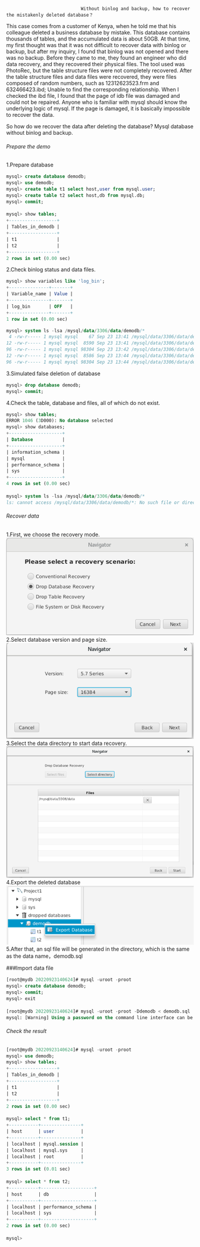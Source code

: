                                 Without binlog and backup, how to recover the mistakenly deleted database？

   This case comes from a customer of Kenya, when he told me that his colleague deleted a business database by mistake. This database contains thousands of tables, and the accumulated data is about 50GB.
   At that time, my first thought was that it was not difficult to recover data with binlog or backup, but after my inquiry, I found that binlog was not opened and there was no backup.
   Before they came to me, they found an engineer who did data recovery, and they recovered their physical files. The tool used was PhotoRec, but the table structure files were not completely recovered. After the table structure files and data files were recovered, they were files composed of random numbers, such as 12312623523.frm and 632466423.ibd; Unable to find the corresponding relationship. When I checked the ibd file, I found that the page of idb file was damaged and could not be repaired. Anyone who is familiar with mysql should know the underlying logic of mysql. If the page is damaged, it is basically impossible to recover the data.

So how do we recover the data after deleting the database? Mysql database without binlog and backup.

###### Prepare the demo
1.Prepare database
```sql
mysql> create database demodb;
mysql> use demodb;
mysql> create table t1 select host,user from mysql.user;
mysql> create table t2 select host,db from mysql.db;
mysql> commit;

mysql> show tables;
+------------------+
| Tables_in_demodb |
+------------------+
| t1               |
| t2               |
+------------------+
2 rows in set (0.00 sec)
```

2.Check binlog status and data files.
```sql
mysql> show variables like 'log_bin';
+---------------+-------+
| Variable_name | Value |
+---------------+-------+
| log_bin       | OFF   |
+---------------+-------+
1 row in set (0.00 sec)
```

```sql
mysql> system ls -lsa /mysql/data/3306/data/demodb/*
 4 -rw-r----- 1 mysql mysql    67 Sep 23 13:41 /mysql/data/3306/data/demodb/db.opt
12 -rw-r----- 1 mysql mysql  8590 Sep 23 13:41 /mysql/data/3306/data/demodb/t1.frm
96 -rw-r----- 1 mysql mysql 98304 Sep 23 13:42 /mysql/data/3306/data/demodb/t1.ibd
12 -rw-r----- 1 mysql mysql  8586 Sep 23 13:44 /mysql/data/3306/data/demodb/t2.frm
96 -rw-r----- 1 mysql mysql 98304 Sep 23 13:44 /mysql/data/3306/data/demodb/t2.ibd
```

3.Simulated false deletion of database
```sql
mysql> drop database demodb;
mysql> commit;
```

4.Check the table, database and files, all of which do not exist.
```sql
mysql> show tables;
ERROR 1046 (3D000): No database selected
mysql> show databases;
+--------------------+
| Database           |
+--------------------+
| information_schema |
| mysql              |
| performance_schema |
| sys                |
+--------------------+
4 rows in set (0.00 sec)

mysql> system ls -lsa /mysql/data/3306/data/demodb/*
ls: cannot access /mysql/data/3306/data/demodb/*: No such file or directory
```
###### Recover data

1.First, we choose the recovery mode.\
![image](Image/001-1.png)\
2.Select database version and page size.\
![image](Image/001-2.png)\
3.Select the data directory to start data recovery.\
![image](Image/001-3.png)\
4.Export the deleted database\
![image](Image/001-4.png)\
5.After that, an sql file will be generated in the directory, which is the same as the data name，demodb.sql

###Import data file
```sql
[root@mydb 20220923140624]# mysql -uroot -proot
mysql> create database demodb;
mysql> commit;
mysql> exit

[root@mydb 20220923140624]# mysql -uroot -proot -Ddemodb < demodb.sql
mysql: [Warning] Using a password on the command line interface can be insecure.
```

###### Check the result
```sql
[root@mydb 20220923140624]# mysql -uroot -proot
mysql> use demodb;
mysql> show tables;
+------------------+
| Tables_in_demodb |
+------------------+
| t1               |
| t2               |
+------------------+
2 rows in set (0.00 sec)

mysql> select * from t1;
+-----------+---------------+
| host      | user          |
+-----------+---------------+
| localhost | mysql.session |
| localhost | mysql.sys     |
| localhost | root          |
+-----------+---------------+
3 rows in set (0.01 sec)

mysql> select * from t2;
+-----------+--------------------+
| host      | db                 |
+-----------+--------------------+
| localhost | performance_schema |
| localhost | sys                |
+-----------+--------------------+
2 rows in set (0.00 sec)

mysql>
```

